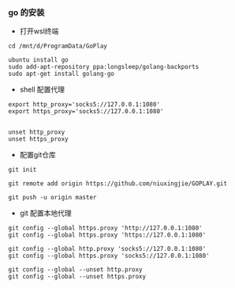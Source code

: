 
### go 的安装

- 打开wsl终端
```shell
cd /mnt/d/ProgramData/GoPlay

ubuntu install go
sudo add-apt-repository ppa:longsleep/golang-backports 
sudo apt-get install golang-go
```

- shell 配置代理
```shell
export http_proxy='socks5://127.0.0.1:1080'
export https_proxy='socks5://127.0.0.1:1080'


unset http_proxy
unset https_proxy
```

- 配置git仓库
```shell
git init

git remote add origin https://github.com/niuxingjie/GOPLAY.git

git push -u origin master

```

- git 配置本地代理
```shell
git config --global https.proxy 'http://127.0.0.1:1080'
git config --global https.proxy 'https://127.0.0.1:1080'

git config --global http.proxy 'socks5://127.0.0.1:1080'
git config --global https.proxy 'socks5://127.0.0.1:1080'

git config --global --unset http.proxy
git config --global --unset https.proxy

```





















